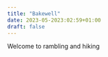 ```yaml
---
title: "Bakewell"
date: 2023-05-2023:02:59+01:00
draft: false
---
```



Welcome to rambling and hiking
